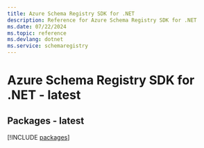 ```yaml
---
title: Azure Schema Registry SDK for .NET
description: Reference for Azure Schema Registry SDK for .NET
ms.date: 07/22/2024
ms.topic: reference
ms.devlang: dotnet
ms.service: schemaregistry
---
```

# Azure Schema Registry SDK for .NET - latest
## Packages - latest
[!INCLUDE [packages](schema-registry-index.md)]